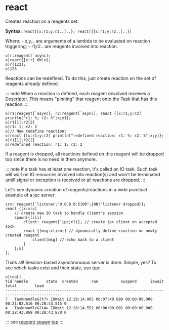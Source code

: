 # react

Creates reaction on a reagents set.

**Syntax:** ```react{[x:r1;y:r2..]..}; react[{[x:r1;y:r2..]..}]```

Where:
    - x,y,.. are arguments of a lambda to be evaluated on reaction triggering;
    - r1;r2.. are reagents involved into reaction.

```o
o)r:reagent[`async];
o)react{[x:r] 0N!x};
o)r[123];
o)123
```

Reactions can be redefined. To do this, just create reaction on the set of reagents already defined.

::: note
When a reaction is defined, each reagent envolved receives a Descriptor. This means "pinning" that reagent onto the Task that has this reaction.
:::

```o
o)r1:reagent[`async]; r2:reagent[`async]; react {[x:r1;y:r2] println["r1: %; r2: %";x;y]};
o)r1[1];r2[2]
o)r1: 1; r2: 2
o)// Now redefine reaction:
o)react {[x:r1;y:r2] println["redefined reaction: r1: %; r2: %";x;y]};
o)r1[1];r2[2]
o)redefined reaction: r1: 1; r2: 2
```

If a reagent is dropped, all reactions defined on this reagent will be dropped too since there is no need in them anymore.

::: note
If a task has at least one reaction, it's called an IO task. Such task will wait on IO resources involved into reaction(s) and won't be terminated untill signal or exception is received or all reactions are dropped.
:::

Let's see dynamic creation of reagents/reactions in a wide practical example of a ipc server:

```o
srv: reagent[`listener;"0.0.0.0:5100";{0N!"listener dropped}];
react {[x:srv]
    // create new IO task to handle client's session
    spawn[{[cli]
        client: reagent[`ipc;cli]; // create ipc client on accepted sock
        react {[msg:client] // dynamically define reaction on newly created reagent
            client[msg] // echo back to a client
        }
    };x]
};
```

Thats all! Session-based asynchronuous server is done. Simple, yes? To see which tasks exist and their state, use [top](/verbs/concurrency/top.md):

```o
o)top[]
tid handle        state  created      run          suspend      iowait       total        load
----------------------------------------------------------------------------------------------
7   TaskHandle&lt7> IOWait 12:28:14.905 00:07:40.899 00:00:00.000 00:21:02.616 00:28:43.515 0
4   TaskHandle&lt4> IOWait 12:28:14.552 00:00:00.001 00:00:00.000 00:28:43.869 00:28:43.870 0
```

::: see
[reagent](/verbs/other/reagent.md)
[spawn](/verbs/concurrency/spawn.md)
[top](/verbs/concurrency/top.md)
:::
